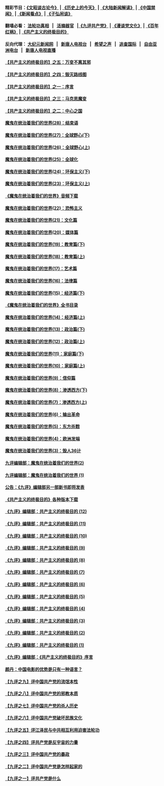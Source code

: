 #### 精彩节目：[《文昭谈古论今》](http://139.180.197.195/wenzhao) | [《历史上的今天》](http://139.180.197.195/today-in-history) | [《大陆新闻解读》](http://139.180.197.195/ntdtv-comedy) | [《中国禁闻》](http://139.180.197.195/ntdtv-news) | [《新闻看点》](http://139.180.197.195/news-insight) | [《子弘闲谈》](http://139.180.197.195/zihongxiantan/) 

 #### 翻墙必看： [法轮功真相](http://139.180.197.195:10000/videos/truth.html) &nbsp;&nbsp;|&nbsp;&nbsp; [活摘器官](http://139.180.197.195:10000/videos/res/Organs/) &nbsp;&nbsp;|[《九评共产党》](http://139.180.197.195:10000/videos/jiuping) | [《漫谈党文化》](http://139.180.197.195:10000/videos/mtdwh) | [《百年红祸》](http://139.180.197.195:10000/videos/bnhh) | [《共产主义的终极目的》](http://139.180.197.195:10000/videos/res/zjmd) 

 #### 反向代理： [大纪元新闻网](http://139.180.197.195:10080/) &nbsp;&nbsp;|&nbsp;&nbsp; [新唐人电视台](http://139.180.197.195:8000/) &nbsp;&nbsp;|&nbsp;&nbsp; [希望之声](http://139.180.197.195:8200/) &nbsp;&nbsp;|&nbsp;&nbsp; [追查国际](http://139.180.197.195:10010/) &nbsp;&nbsp;|&nbsp;&nbsp; [自由亚洲电台](http://139.180.197.195:9800/) &nbsp;&nbsp;|&nbsp;&nbsp; [新唐人电视直播](http://139.180.197.195/) 

#### [【共产主义的终极目的】之五：万变不离其邪](../pages/nsc422/n11091285.md?t=03070636) 

#### [【共产主义的终极目的】之四：毁灭路线图](../pages/nsc422/n11086284.md?t=03070636) 

#### [【共产主义的终极目的】之一：序言](../pages/nsc422/n11086077.md?t=03070636) 

#### [【共产主义的终极目的】之三：马克思魔变](../pages/nsc422/n11061941.md?t=03070636) 

#### [【共产主义的终极目的】之二：中心之国](../pages/nsc422/n11047728.md?t=03070636) 

#### [魔鬼在统治着我们的世界(28)：结束语](../pages/nsc422/n10936246.md?t=03070636) 

#### [魔鬼在统治着我们的世界(27)：全球野心(下)](../pages/nsc422/n10928319.md?t=03070636) 

#### [魔鬼在统治着我们的世界(26)：全球野心(上)](../pages/nsc422/n10900318.md?t=03070636) 

#### [魔鬼在统治着我们的世界(25)：全球化](../pages/nsc422/n10788205.md?t=03070636) 

#### [魔鬼在统治着我们的世界(24)：环保主义(下)](../pages/nsc422/n10695307.md?t=03070636) 

#### [魔鬼在统治着我们的世界(23)：环保主义(上)](../pages/nsc422/n10688613.md?t=03070636) 

#### [《魔鬼在统治着我们的世界》音频下载](../pages/nsc422/n10635553.md?t=03070636) 

#### [魔鬼在统治着我们的世界(22)：恐怖主义](../pages/nsc422/n10614727.md?t=03070636) 

#### [魔鬼在统治着我们的世界(21)：文化篇](../pages/nsc422/n10597706.md?t=03070636) 

#### [魔鬼在统治着我们的世界(20)：媒体篇](../pages/nsc422/n10586579.md?t=03070636) 

#### [魔鬼在统治着我们的世界(19)：教育篇(下)](../pages/nsc422/n10564808.md?t=03070636) 

#### [魔鬼在统治着我们的世界(18)：教育篇(上)](../pages/nsc422/n10526970.md?t=03070636) 

#### [魔鬼在统治着我们的世界(17)：艺术篇](../pages/nsc422/n10499093.md?t=03070636) 

#### [魔鬼在统治着我们的世界(16)：法律篇](../pages/nsc422/n10485969.md?t=03070636) 

#### [魔鬼在统治着我们的世界(15)：经济篇(下)](../pages/nsc422/n10469975.md?t=03070636) 

#### [《魔鬼在统治着我们的世界》全书目录](../pages/nsc422/n10464261.md?t=03070636) 

#### [魔鬼在统治着我们的世界(14)：经济篇(上)](../pages/nsc422/n10457370.md?t=03070636) 

#### [魔鬼在统治着我们的世界(13)：政治篇(下)](../pages/nsc422/n10448270.md?t=03070636) 

#### [魔鬼在统治着我们的世界(12)：政治篇(上)](../pages/nsc422/n10444576.md?t=03070636) 

#### [魔鬼在统治着我们的世界(11)：家庭篇(下)](../pages/nsc422/n10440961.md?t=03070636) 

#### [魔鬼在统治着我们的世界(10)：家庭篇(上)](../pages/nsc422/n10435448.md?t=03070636) 

#### [魔鬼在统治着我们的世界(9)：信仰篇](../pages/nsc422/n10432159.md?t=03070636) 

#### [魔鬼在统治着我们的世界(8)：渗透西方(下)](../pages/nsc422/n10429603.md?t=03070636) 

#### [魔鬼在统治着我们的世界(7)：渗透西方(上)](../pages/nsc422/n10426013.md?t=03070636) 

#### [魔鬼在统治着我们的世界(6)：输出革命](../pages/nsc422/n10421536.md?t=03070636) 

#### [魔鬼在统治着我们的世界(5)：东方杀戮](../pages/nsc422/n10417707.md?t=03070636) 

#### [魔鬼在统治着我们的世界(4)：欧洲发端](../pages/nsc422/n10414890.md?t=03070636) 

#### [魔鬼在统治着我们的世界(3)：毁人36计](../pages/nsc422/n10411583.md?t=03070636) 

#### [九评编辑部：魔鬼在统治着我们的世界(2)](../pages/nsc422/n10410036.md?t=03070636) 

#### [九评编辑部：魔鬼在统治着我们的世界 (1)](../pages/nsc422/n10406825.md?t=03070636) 

#### [公告：《九评》编辑部另一部新书即将发表](../pages/nsc422/n10405104.md?t=03070636) 

#### [《共产主义的终极目的》各种版本下载](../pages/nsc422/n10022138.md?t=03070636) 

#### [《九评》编辑部：共产主义的终极目的 (12)](../pages/nsc422/n9933272.md?t=03070636) 

#### [《九评》编辑部：共产主义的终极目的 (11)](../pages/nsc422/n9924973.md?t=03070636) 

#### [《九评》编辑部：共产主义的终极目的 (10)](../pages/nsc422/n9920883.md?t=03070636) 

#### [《九评》编辑部：共产主义的终极目的 (9)](../pages/nsc422/n9916363.md?t=03070636) 

#### [《九评》编辑部：共产主义的终极目的 (8)](../pages/nsc422/n9912488.md?t=03070636) 

#### [《九评》编辑部：共产主义的终极目的 (7)](../pages/nsc422/n9901176.md?t=03070636) 

#### [《九评》编辑部：共产主义的终极目的 (6)](../pages/nsc422/n9899359.md?t=03070636) 

#### [《九评》编辑部：共产主义的终极目的 (5)](../pages/nsc422/n9893174.md?t=03070636) 

#### [《九评》编辑部：共产主义的终极目的 (4)](../pages/nsc422/n9891246.md?t=03070636) 

#### [《九评》编辑部：共产主义的终极目的 (3)](../pages/nsc422/n9879879.md?t=03070636) 

#### [《九评》编辑部：共产主义的终极目的 (2)](../pages/nsc422/n9876205.md?t=03070636) 

#### [《九评》编辑部：共产主义的终极目的 (1)](../pages/nsc422/n9865857.md?t=03070636) 

#### [《九评》编辑部：《共产主义的终极目的》序言](../pages/nsc422/n9862666.md?t=03070636) 

#### [颜丹：中国电影的优势是只有一种语言？](../pages/nsc422/n9583062.md?t=03070636) 

#### [【九评之九】评中国共产党的流氓本性](../pages/nsc422/n737542.md?t=03070636) 

#### [【九评之八】评中国共产党的邪教本质](../pages/nsc422/n735942.md?t=03070636) 

#### [【九评之七】评中国共产党的杀人历史](../pages/nsc422/n733806.md?t=03070636) 

#### [【九评之六】评中国共产党破坏民族文化](../pages/nsc422/n731667.md?t=03070636) 

#### [【九评之五】评江泽民与中共相互利用迫害法轮功](../pages/nsc422/n730058.md?t=03070636) 

#### [【九评之四】评共产党是反宇宙的力量](../pages/nsc422/n727814.md?t=03070636) 

#### [【九评之三】评中国共产党的暴政](../pages/nsc422/n725597.md?t=03070636) 

#### [【九评之二】评中国共产党是怎样起家的](../pages/nsc422/n723946.md?t=03070636) 

#### [【九评之一】评共产党是什么](../pages/nsc422/n722529.md?t=03070636) 

